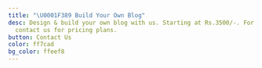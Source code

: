 ```yaml
---
title: "\U0001F389 Build Your Own Blog"
desc: Design & build your own blog with us. Starting at Rs.3500/-. For more info,
  contact us for pricing plans.
button: Contact Us
color: ff7cad
bg_color: ffeef8
---
```


